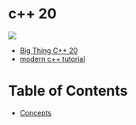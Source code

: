 # c++ 20

<div> <img src="https://img.shields.io/badge/C++-00599C?logo=cplusplus&logoColor=white&style=flat-square"> </div>

* [Big Thing C++ 20](https://www.modernescpp.com/index.php/c-20-an-overview)
* [modern c++ tutorial](https://github.com/changkun/modern-cpp-tutorial)


# Table of Contents 

* [Concepts](https://github.com/hyesukk/TIL/blob/main/contents/c%2B%2B20/3_concepts.md#31-concepts)

